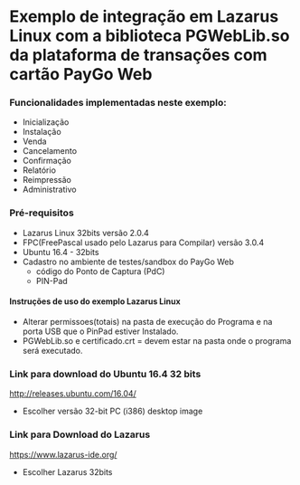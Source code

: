 # Exemplo de integração em Lazarus Linux com a biblioteca PGWebLib.so da plataforma de transações com cartão PayGo Web

### Funcionalidades implementadas neste exemplo:

- Inicialização
- Instalação
- Venda
- Cancelamento
- Confirmação
- Relatório
- Reimpressão
- Administrativo

### Pré-requisitos
  - Lazarus Linux 32bits versão 2.0.4
  - FPC(FreePascal usado pelo Lazarus para Compilar) versão 3.0.4
  - Ubuntu 16.4 - 32bits
  - Cadastro no ambiente de testes/sandbox do PayGo Web
    - código do Ponto de Captura (PdC)
    - PIN-Pad

#### Instruções de uso do exemplo Lazarus Linux

- Alterar permissoes(totais) na pasta de execução do Programa e na porta USB que o PinPad estiver Instalado.
- PGWebLib.so e certificado.crt = devem estar na pasta onde o programa será executado.

### Link para download do Ubuntu 16.4 32 bits
http://releases.ubuntu.com/16.04/

- Escolher versão 32-bit PC (i386) desktop image

### Link para Download do Lazarus
https://www.lazarus-ide.org/

- Escolher Lazarus 32bits
